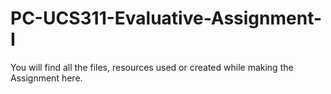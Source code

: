 # PC-UCS311-Evaluative-Assignment-I
You will find all the files, resources used or created while making the Assignment here.
